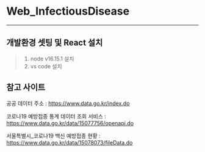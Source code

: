 # Web_InfectiousDisease
---------

## 개발환경 셋팅 및 React 설치 
>1. node v16.15.1 설치
>2. vs code 설치




## 참고 사이트

공공 데이터 주소 : https://www.data.go.kr/index.do

코로나19 예방접종 통계 데이터 조회 서비스 : https://www.data.go.kr/data/15077756/openapi.do

서울특별시_코로나19 백신 예방접종 현황 : https://www.data.go.kr/data/15078073/fileData.do

